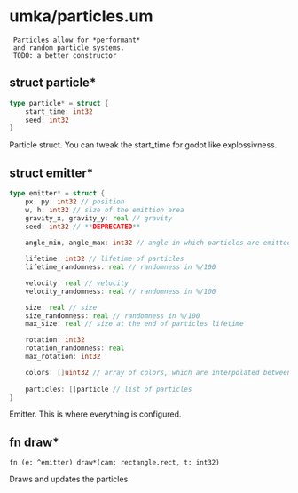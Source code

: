 # umka/particles.um

```
 Particles allow for *performant*
 and random particle systems.
 TODO: a better constructor
```

## struct particle*
```go
type particle* = struct {
	start_time: int32
	seed: int32
}
```

Particle struct. You
can tweak the start_time
for godot like explossivness.


## struct emitter*
```go
type emitter* = struct {
	px, py: int32 // position
	w, h: int32 // size of the emittion area
	gravity_x, gravity_y: real // gravity
	seed: int32 // **DEPRECATED**
	
	angle_min, angle_max: int32 // angle in which particles are emitted

	lifetime: int32 // lifetime of particles
	lifetime_randomness: real // randomness in %/100

	velocity: real // velocity
	velocity_randomness: real // randomness in %/100

	size: real // size
	size_randomness: real // randomness in %/100
	max_size: real // size at the end of particles lifetime

	rotation: int32
	rotation_randomness: real
	max_rotation: int32

	colors: []uint32 // array of colors, which are interpolated between
	
	particles: []particle // list of particles
}
```

Emitter. This is where
everything is configured.


## fn draw*
`fn (e: ^emitter) draw*(cam: rectangle.rect, t: int32)`

Draws and updates the particles.



